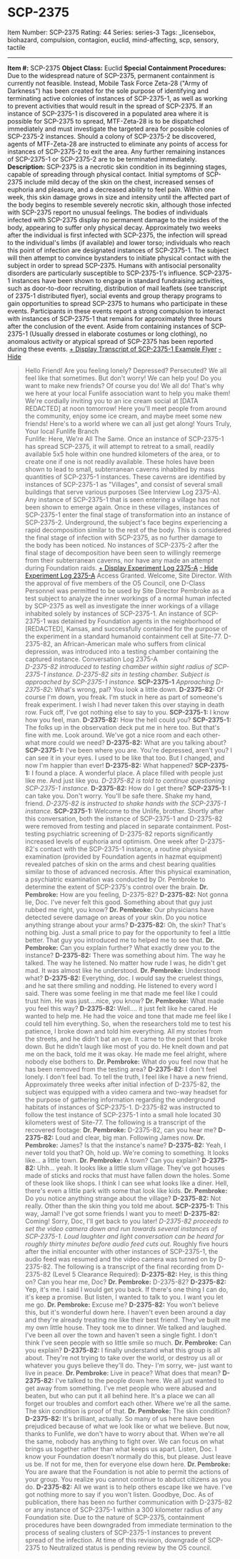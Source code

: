 # SCP-2375
Item Number: SCP-2375
Rating: 44
Series: series-3
Tags: _licensebox, biohazard, compulsion, contagion, euclid, mind-affecting, scp, sensory, tactile

---

**Item #:** SCP-2375
**Object Class:** Euclid
**Special Containment Procedures:** Due to the widespread nature of SCP-2375, permanent containment is currently not feasible. Instead, Mobile Task Force Zeta-28 ("Army of Darkness") has been created for the sole purpose of identifying and terminating active colonies of instances of SCP-2375-1, as well as working to prevent activities that would result in the spread of SCP-2375.
If an instance of SCP-2375-1 is discovered in a populated area where it is possible for SCP-2375 to spread, MTF-Zeta-28 is to be dispatched immediately and must investigate the targeted area for possible colonies of SCP-2375-2 instances. Should a colony of SCP-2375-2 be discovered, agents of MTF-Zeta-28 are instructed to eliminate any points of access for instances of SCP-2375-2 to exit the area. Any further remaining instances of SCP-2375-1 or SCP-2375-2 are to be terminated immediately.
**Description:** SCP-2375 is a necrotic skin condition in its beginning stages, capable of spreading through physical contact. Initial symptoms of SCP-2375 include mild decay of the skin on the chest, increased senses of euphoria and pleasure, and a decreased ability to feel pain.
Within one week, this skin damage grows in size and intensity until the affected part of the body begins to resemble severely necrotic skin, although those infected with SCP-2375 report no unusual feelings. The bodies of individuals infected with SCP-2375 display no permanent damage to the insides of the body, appearing to suffer only physical decay.
Approximately two weeks after the individual is first infected with SCP-2375, the infection will spread to the individual's limbs (if available) and lower torso; individuals who reach this point of infection are designated instances of SCP-2375-1. The subject will then attempt to convince bystanders to initiate physical contact with the subject in order to spread SCP-2375. Humans with antisocial personality disorders are particularly susceptible to SCP-2375-1's influence.
SCP-2375-1 instances have been shown to engage in standard fundraising activities, such as door-to-door recruiting, distribution of mail leaflets (see transcript of 2375-1 distributed flyer), social events and group therapy programs to gain opportunities to spread SCP-2375 to humans who participate in these events. Participants in these events report a strong compulsion to interact with instances of SCP-2375-1 that remains for approximately three hours after the conclusion of the event. Aside from containing instances of SCP-2375-1 (Usually dressed in elaborate costumes or long clothing), no anomalous activity or atypical spread of SCP-2375 has been reported during these events.
[\+ Display Transcript of SCP-2375-1 Example Flyer](javascript:;)
[\- Hide](javascript:;)
> Hello Friend!
> Are you feeling lonely? Depressed? Persecuted? We all feel like that sometimes. But don't worry! We can help you!
> Do you want to make new friends? Of course you do! We all do! That's why we here at your local Funlife association want to help you make them!
> We're cordially inviting you to an ice cream social at [DATA REDACTED] at noon tomorrow! Here you'll meet people from around the community, enjoy some ice cream, and maybe meet some new friends!
> Here's to a world where we can all just get along!
> Yours Truly,
> Your local Funlife Branch  
>  Funlife: Here, We're All The Same.
Once an instance of SCP-2375-1 has spread SCP-2375, it will attempt to retreat to a small, readily available 5x5 hole within one hundred kilometers of the area, or to create one if one is not readily available. These holes have been shown to lead to small, subterranean caverns inhabited by mass quantities of SCP-2375-1 instances. These caverns are identified by instances of SCP-2375-1 as "Villages", and consist of several small buildings that serve various purposes (See Interview Log 2375-A). Any instance of SCP-2375-1 that is seen entering a village has not been shown to emerge again.
Once in these villages, instances of SCP-2375-1 enter the final stage of transformation into an instance of SCP-2375-2. Underground, the subject's face begins experiencing a rapid decomposition similar to the rest of the body. This is considered the final stage of infection with SCP-2375, as no further damage to the body has been noticed. No instances of SCP-2375-2 after the final stage of decomposition have been seen to willingly reemerge from their subterranean caverns, nor have any made an attempt during Foundation raids.
[\+ Display Experiment Log 2375-A](javascript:;)
[\- Hide Experiment Log 2375-A](javascript:;)
Access Granted. Welcome, Site Director.
> With the approval of five members of the O5 Council, one D-Class Personnel was permitted to be used by Site Director Pembroke as a test subject to analyze the inner workings of a normal human infected by SCP-2375 as well as investigate the inner workings of a village inhabited solely by instances of SCP-2375-1.
An instance of SCP-2375-1 was detained by Foundation agents in the neighborhood of [REDACTED], Kansas, and successfully contained for the purpose of the experiment in a standard humanoid containment cell at Site-77. D-2375-82, an African-American male who suffers from clinical depression, was introduced into a testing chamber containing the captured instance.
> Conversation Log 2375-A  
>  _D-2375-82 introduced to testing chamber within sight radius of SCP-2375-1 instance._
> _D-2375-82 sits in testing chamber. Subject is approached by SCP-2375-1 instance._
> **SCP-2375-1** _Approaching D-2375-82_**:** What's wrong, pal? You look a little down.
> **D-2375-82:** Of course I'm down, you freak. I'm stuck in here as part of someone's freak experiment. I wish I had never taken this over staying in death row. Fuck off, I've got nothing else to say to you.
> **SCP-2375-1:** I know how you feel, man.
> **D-2375-82:** How the hell could you?
> **SCP-2375-1:** The folks up in the observation deck put me in here too. But that's fine with me. Look around. We've got a nice room and each other- what more could we need?
> **D-2375-82:** What are you talking about?
> **SCP-2375-1:** I've been where you are. You're depressed, aren't you? I can see it in your eyes. I used to be like that too. But I changed, and now I'm happier than ever!
> **D-2375-82:** What happened?
> **SCP-2375-1:** I found a place. A wonderful place. A place filled with people just like me. And just like you.
> _D-2375-82 is told to continue questioning SCP-2375-1 instance._
> **D-2375-82:** How do I get there?
> **SCP-2375-1:** I can take you. Don't worry. You'll be safe there. Shake my hand, friend.
> _D-2375-82 is instructed to shake hands with the SCP-2375-1 instance._
> **SCP-2375-1:** Welcome to the Unlife, brother.
Shortly after this conversation, both the instance of SCP-2375-1 and D-2375-82 were removed from testing and placed in separate containment. Post-testing psychiatric screening of D-2375-82 reports significantly increased levels of euphoria and optimism.
One week after D-2375-82's contact with the SCP-2375-1 instance, a routine physical examination (provided by Foundation agents in hazmat equipment) revealed patches of skin on the arms and chest bearing qualities similar to those of advanced necrosis. After this physical examination, a psychiatric examination was conducted by Dr. Pembroke to determine the extent of SCP-2375's control over the brain.
> **Dr. Pembroke:** How are you feeling, D-2375-82?
> **D-2375-82:** Not gonna lie, Doc. I've never felt this good. Something about that guy just rubbed me right, you know?
> **Dr. Pembroke:** Our physicians have detected severe damage on areas of your skin. Do you notice anything strange about your arms?
> **D-2375-82:** Oh, the skin? That's nothing big. Just a small price to pay for the opportunity to feel a little better. That guy you introduced me to helped me to see that.
> **Dr. Pembroke:** Can you explain further? What exactly drew you to the instance?
> **D-2375-82:** There was something about him. The way he talked. The way he listened. No matter how rude I was, he didn't get mad. It was almost like he understood.
> **Dr. Pembroke:** Understood what?
> **D-2375-82:** Everything, doc. I would say the cruelest things, and he sat there smiling and nodding. He listened to every word I said. There was some feeling in me that made me feel like I could trust him. He was just….nice, you know?
> **Dr. Pembroke:** What made you feel this way?
> **D-2375-82:** Well…. it just felt like he cared. He wanted to help me. He had the voice and tone that made me feel like I could tell him everything. So, when the researchers told me to test his patience, I broke down and told him everything. All my stories from the streets, and he didn't bat an eye. It came to the point that I broke down. But he didn't laugh like most of you do. He knelt down and pat me on the back, told me it was okay. He made me feel alright, where nobody else bothers to.
> **Dr. Pembroke:** What do you feel now that he has been removed from the testing area?
> **D-2375-82:** I don't feel lonely. I don't feel bad. To tell the truth, I feel like I have a new friend.
Approximately three weeks after initial infection of D-2375-82, the subject was equipped with a video camera and two-way headset for the purpose of gathering information regarding the underground habitats of instances of SCP-2375-1. D-2375-82 was instructed to follow the test instance of SCP-2375-1 into a small hole located 30 kilometers west of Site-77. The following is a transcript of the recovered footage:
> **Dr. Pembroke:** D-2375-82, can you hear me?
> **D-2375-82:** Loud and clear, big man. Following James now.
> **Dr. Pembroke:** James? Is that the instance's name?
> **D-2375-82:** Yeah, I never told you that? Oh, hold up. We're coming to something. It looks like… a little town.
> **Dr. Pembroke:** A town? Can you explain?
> **D-2375-82:** Uhh… yeah. It looks like a little slum village. They've got houses made of sticks and rocks that must have fallen down the holes. Some of these look like shops. I think I can see what looks like a diner. Hell, there's even a little park with some that look like kids.
> **Dr. Pembroke:** Do you notice anything strange about the village?
> **D-2375-82:** Not really. Other than the skin thing you told me about.
> **SCP-2375-1:** This way, Jamal! I've got some friends I want you to meet!
> **D-2375-82:** Coming! Sorry, Doc, I'll get back to you later!
> _D-2375-82 proceeds to set the video camera down and run towards several instances of SCP-2375-1. Loud laughter and light conversation can be heard for roughly thirty minutes before audio feed cuts out._
Roughly five hours after the initial encounter with other instances of SCP-2375-1, the audio feed was resumed and the video camera was turned on by D-2375-82. The following is a transcript of the final recording from D-2375-82 (Level 5 Clearance Required):
> **D-2375-82:** Hey, is this thing on? Can you hear me, Doc?
> **Dr. Pembroke:** D-2375-82?
> **D-2375-82:** Yep, it's me. I said I would get you back. If there's one thing I can do, it's keep a promise. But listen, I wanted to talk to you. I want you let me go.
> **Dr. Pembroke:** Excuse me?
> **D-2375-82:** You won't believe this, but it's wonderful down here. I haven't even been around a day and they're already treating me like their best friend. They've built me my own little house. They took me to dinner. We talked and laughed. I've been all over the town and haven't seen a single fight. I don't think I've seen people with so little smile so much.
> **Dr. Pembroke:** Can you explain?
> **D-2375-82:** I finally understand what this group is all about. They're not trying to take over the world, or destroy us all or whatever you guys believe they'll do. They- I'm sorry, we- just want to live in peace.
> **Dr. Pembroke:** Live in peace? What does that mean?
> **D-2375-82:** I've talked to the people down here. We all just wanted to get away from something. I've met people who were abused and beaten, but who can put it all behind here. It's a place we can all forget our troubles and comfort each other. Where we're all the same. The skin condition is proof of that.
> **Dr. Pembroke:** The skin condition?
> **D-2375-82:** It's brilliant, actually. So many of us here have been prejudiced because of what we look like or what we believe. But now, thanks to Funlife, we don't have to worry about that. When we're all the same, nobody has anything to fight over. We can focus on what brings us together rather than what keeps us apart. Listen, Doc. I know your Foundation doesn't normally do this, but please. Just leave us be. If not for me, then for everyone else down here.
> **Dr. Pembroke:** You are aware that the Foundation is not able to permit the actions of your group. You realize you cannot continue to abduct citizens as you do.
> **D-2375-82:** All we want is to help others escape like we have. I've got nothing more to say if you won't listen. Goodbye, Doc.
As of publication, there has been no further communication with D-2375-82 or any instance of SCP-2375-1 within a 300 kilometer radius of any Foundation site. Due to the nature of SCP-2375, containment procedures have been downgraded from immediate termination to the process of sealing clusters of SCP-2375-1 instances to prevent spread of the infection. At time of this revision, downgrade of SCP-2375 to Neutralized status is pending review by the O5 council.